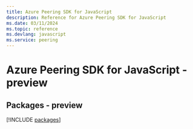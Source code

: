 ```yaml
---
title: Azure Peering SDK for JavaScript
description: Reference for Azure Peering SDK for JavaScript
ms.date: 03/11/2024
ms.topic: reference
ms.devlang: javascript
ms.service: peering
---
```

# Azure Peering SDK for JavaScript - preview
## Packages - preview
[!INCLUDE [packages](peering-index.md)]